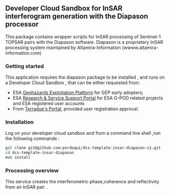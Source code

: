 ## Developer Cloud Sandbox for InSAR interferogram generation with the Diapason processor 


This package contains wrapper scripts for InSAR processing of Sentinel-1 TOPSAR  pairs with the Diapason software.
Diapason is a proprietary InSAR processing system maintained by Altamira-Information (wwww.altamira-information.com)

### Getting started

This application requires the diapason package to be installed , and runs on a Developer Cloud Sandbox , that can be either requested from:
* ESA [Geohazards Exploitation Platform](https://geohazards-tep.eo.esa.int) for GEP early adopters;
* ESA [Research & Service Support Portal](http://eogrid.esrin.esa.int/cloudtoolbox/) for ESA G-POD related projects and ESA registered user accounts
* From [Terradue's Portal](http://www.terradue.com/partners), provided user registration approval. 


### Installation

Log on your developer cloud sandbox and from a command line shell ,run the following commands :

```bash
git clone git@github.com:pordoqui/dcs-template-insar-diapason-s1.git
cd dcs-template-insar-diapason
mvn install
```


### Processing overview

This service creates the interferometric phase,coherence and reflectivity from an InSAR pair .





